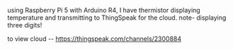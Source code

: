 using Raspberry Pi 5 with Arduino R4, I have thermistor displaying temperature and transmitting to ThingSpeak for the cloud.
note- displaying three digits!

to view cloud --  https://thingspeak.com/channels/2300884
